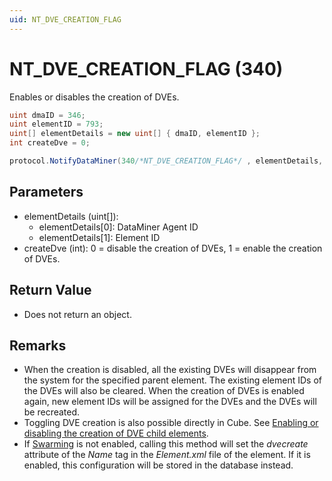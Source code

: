 ```yaml
---
uid: NT_DVE_CREATION_FLAG
---
```


# NT_DVE_CREATION_FLAG (340)

Enables or disables the creation of DVEs.

```csharp
uint dmaID = 346;
uint elementID = 793;
uint[] elementDetails = new uint[] { dmaID, elementID };
int createDve = 0;

protocol.NotifyDataMiner(340/*NT_DVE_CREATION_FLAG*/ , elementDetails, createDve);
```

## Parameters

- elementDetails (uint[]):
  - elementDetails[0]: DataMiner Agent ID
  - elementDetails[1]: Element ID
- createDve (int): 0 = disable the creation of DVEs, 1 = enable the creation of DVEs.

## Return Value

- Does not return an object.

## Remarks

- When the creation is disabled, all the existing DVEs will disappear from the system for the specified parent element. The existing element IDs of the DVEs will also be cleared. When the creation of DVEs is enabled again, new element IDs will be assigned for the DVEs and the DVEs will be recreated.
- Toggling DVE creation is also possible directly in Cube. See [Enabling or disabling the creation of DVE child elements](xref:Dynamic_virtual_elements#enabling-or-disabling-the-creation-of-dve-child-elements).
- If [Swarming](xref:Swarming) is not enabled, calling this method will set the *dvecreate* attribute of the *Name* tag in the *Element.xml* file of the element. If it is enabled, this configuration will be stored in the database instead.

